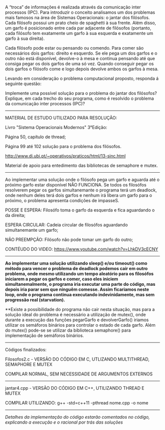 A “troca” de informações é realizada através da comunicação inter processos (IPC). Para introduzir o conceito analisamos um dos problemas mais famosos na área de Sistemas Operacionais: o jantar dos filósofos.
Cada filósofo possui um prato cheio de spaghetti à sua frente. 
Além disso, um garfo é posicionado entre cada par adjacente de filósofos (portanto, cada filósofo tem exatamente um garfo à sua esquerda e exatamente um garfo à sua direita).

Cada filósofo pode estar ou pensando ou comendo. Para comer são necessários dois garfos: direito e esquerdo. 
Se ele pega um dos garfos e o outro não está disponível, devolve-o à mesa e continua pensando até que consiga pegar os dois garfos de uma só vez. 
Quando conseguir pegar os dois garfos o filósofo come e logo depois devolve ambos os garfos à mesa.

Levando em consideração o problema computacional proposto, responda á seguinte questão:

Implemente uma possível solução para o problema do jantar dos filósofos?
Explique, em cada trecho do seu programa, como é resolvido o problema da comunicação inter processos (IPC)?


----------------------------------------------------------

MATERIAL DE ESTUDO UTILIZADO PARA RESOLUÇÃO:

Livro "Sistema Operacionais Modernos" 3°Edição:

Página 50, capítulo de thread;

Página 99 até 102 solução para o problema dos filósofos.

http://www.di.ubi.pt/~operativos/praticos/html/13-sinc.html

Material de apoio para entedimento das bibliotecas de semaphore e mutex.

----------------------------------------------------------


Ao implementar uma solução onde o filósofo pega um garfo e aguarda até o próximo garfo estar disponível NÂO FUNCIONA. Se todos os filosófos resolverem pegar os garfos simultanemante o programa terá um deadlock, onde nenhum deles terá dois garfos e nenhum irá libera um garfo para o próximo, o problema apresenta condições de impasseS.


POSSE E ESPERA:
Filosófo toma o garfo da esquerda e fica aguardando o da direita;
  
  
ESPERA CIRCULAR:
Cadeia circular de filosófos aguardando simultanemante um garfo;
  
  
NÃO PREEMPÇÃO:
Filósofo não pode tomar um garfo do outro;


CONTÉUDO DO VIDEO: https://www.youtube.com/watch?v=LhkDV3cECNY

----------------------------------------------------------


**Ao implementar uma solução utilizando sleep() e/ou timeout() como método para vencer o problema de deadlock podemos cair em outro problema, onde mesmo utilizando um tempo aleatório para os filosófos iniciarem a pegar os garfos e comer, caso eles iniciem simultanemalmente, o programa iria executar uma parte do código, mas depois   iria parar sem que ninguêm comesse. 
Assim ficariamos neste loop, onde o programa continua executando indevinidamente, mas sem progressão real (starvation).**

**Existe a possibilidade do programa não cair nesta situação, mas para a solução ideal do problema é necessário a utilização de mutex(), onde durante a execução das funções pegarGarfo e devolverGarfo() iriamos utilizar os semáforos binários para controlar o estado de cada garfo.
Além do mutex() pode-se se utilizar da biblioteca semaphore() para implementação de semáforos binários.

----------------------------------------------------------

Códigos finalizados:

Filosofos2.c - VERSÃO DO CÓDIGO EM C, UTLIZANDO MULTITHREAD, SEMAPHORE E MUTEX

COMPILAR NORMAL, SEM NECESSIDADE DE ARGUMENTOS EXTERNOS

----------------------------------------------------------

jantar4.cpp  - VERSÃO DO CÓDIGO EM C++, UTILIZANDO THREAD E MUTEX

COMPILAR UTILIZANDO:
g++ -std=c++11 -pthread nome.cpp -o nome

----------------------------------------------------------

*Detalhes da implementação do código estarão comentados no código, explicando a execução e o racional por trás das soluções*
